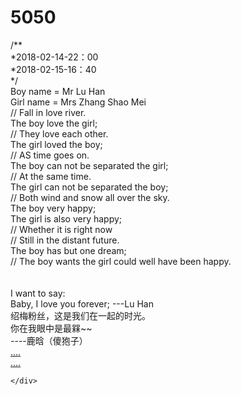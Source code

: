 # 5050
<html xmlns="http://www.w3.org/1999/xhtml">
<head>
<meta http-equiv="Content-Type" content="text/html; charset=utf-8" />
<title>2月14日 致我和我的绍兴大兄弟</title>

<style type="text/css">
@font-face {
	font-family: digit;
	src: url('../../Documents/digital-7_mono.ttf') format("truetype");
}
</style>

<link href="css/default.css" type="text/css" rel="stylesheet">
<script type="text/javascript" src="js/jquery.js"></script>
<script type="text/javascript" src="js/garden.js"></script>
<script type="text/javascript" src="js/functions.js"></script>

</head>

<body>

<div id="mainDiv">
	<div id="content">
		<div id="code">
			<span class="comments">/**</span><br />
			<span class="space"/><span class="comments">*2018-02-14-22：00</span><br />
			<span class="space"/><span class="comments">*2018-02-15-16：40</span><br />
			<span class="space"/><span class="comments">*/</span><br />
			Boy name = <span class="keyword">Mr</span> Lu  Han<br />
			Girl name = <span class="keyword">Mrs</span> Zhang  Shao Mei<br />
			<span class="comments">// Fall in love river. </span><br />
			The boy love the girl;<br />
			<span class="comments">// They love each other.</span><br />
			The girl loved the boy;<br />
			<span class="comments">// AS time goes on.</span><br />
			The boy can not be separated the girl;<br />
			<span class="comments">// At the same time.</span><br />
			The girl can not be separated the boy;<br />
			<span class="comments">// Both wind and snow all over the sky.</span><br />
			<span class="keyword">The boy</span> very <span class="keyword">happy</span>;<br />
			<span class="keyword">The girl</span> is also very <span class="keyword">happy</span>;<br />
			<span class="placeholder"/><span class="comments">// Whether it is right now</span><br />
			<span class="placeholder"/><span class="comments">// Still in the distant future.</span><br />
			<span class="placeholder"/>The boy has but one dream;<br />
			<span class="comments">// The boy wants the girl could well have been happy.</span><br />
			<br>
			<br>
			I want to say:<br />
			Baby, I love you forever;   ---Lu  Han <br />
		</div>
		<div id="loveHeart">
			<canvas id="garden"></canvas>
			<div id="words">
				<div id="messages">
					绍梅粉丝，这是我们在一起的时光。
					<div id="elapseClock"></div>
				</div>
				<div id="loveu">
					你在我眼中是最槑~~<br/>
					<div class="signature">----鹿晗（傻狍子）</div>
				</div>
			</div>
		</div>
	</div>
	<div id="copyright">
		<a href="#">....</a><br />
		<a href="#">....</a><br />
		
	</div>
</div>

<script type="text/javascript">
var offsetX = $("#loveHeart").width() / 2;
var offsetY = $("#loveHeart").height() / 2 - 55;
var together = new Date();
together.setFullYear(2014, 9, 1);
together.setHours(20);
together.setMinutes(0);
together.setSeconds(0);
together.setMilliseconds(0);

if (!document.createElement('canvas').getContext) {
	var msg = document.createElement("div");
	msg.id = "errorMsg";
	msg.innerHTML = "Your browser doesn't support HTML5!<br/>Recommend use Chrome 14+/IE 9+/Firefox 7+/Safari 4+"; 
	document.body.appendChild(msg);
	$("#code").css("display", "none")
	$("#copyright").css("position", "absolute");
	$("#copyright").css("bottom", "10px");
	document.execCommand("stop");
} else {
	setTimeout(function () {
		startHeartAnimation();
	}, 5000);

	timeElapse(together);
	setInterval(function () {
		timeElapse(together);
	}, 500);

	adjustCodePosition();
	$("#code").typewriter();
}
</script>

</body>
</html>
